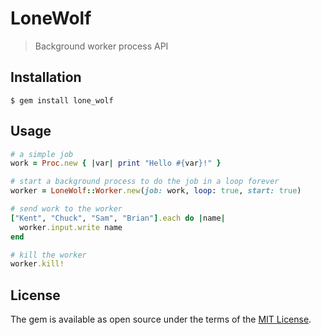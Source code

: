 # LoneWolf
> Background worker process API

## Installation

    $ gem install lone_wolf

## Usage

```ruby
# a simple job
work = Proc.new { |var| print "Hello #{var}!" }

# start a background process to do the job in a loop forever
worker = LoneWolf::Worker.new(job: work, loop: true, start: true)

# send work to the worker
["Kent", "Chuck", "Sam", "Brian"].each do |name|
  worker.input.write name
end

# kill the worker 
worker.kill!
```

## License

The gem is available as open source under the terms of the [MIT License](https://opensource.org/licenses/MIT).
